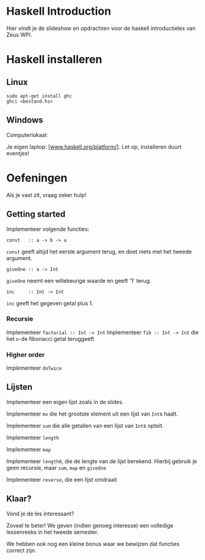 Haskell Introduction
====================

Hier vindt je de slideshow en opdrachten voor de haskell introductieles van Zeus WPI.

Haskell installeren
===================

Linux
-----

    sudo apt-get install ghc
    ghci <bestand.hs>

Windows
-------

Computerlokaal:

Je eigen laptop: [www.haskell.org/platform/]. Let op, installeren duurt eventjes!

Oefeningen
==========

Als je vast zit, vraag zeker hulp!

Getting started
---------------

Implementeer volgende functies:

    const	:: a -> b -> a

````const```` geeft altijd het eerste argument terug, en doet niets met het tweede argument.

    giveOne	:: a -> Int

````giveOne```` neemt een willekeurige waarde en geeft '1' terug.


    inc		:: Int -> Int

````inc```` geeft het gegeven getal plus 1.

### Recursie

Implementeer ````factorial :: Int -> Int````
Implementeer ````fib :: Int -> Int```` die het ````n````-de fibonacci getal teruggeeft

### Higher order

Implementeer ````doTwice````

Lijsten
-------

Implementeer een eigen lijst zoals in de slides.

Implementeer ````mx```` die het grootste element uit een lijst van ````Int````s haalt.

Implementeer ````sum```` die alle getallen van een lijst van ````Int````s optelt.

Implementeer ````length````

Implementeer ````map````

Implementeer ````length0````, die de lengte van de lijst berekend. Hierbij gebruik je geen recursie, maar ````sum````, ````map```` en ````giveOne````

Implementeer ````reverse````, die een lijst omdraait

Klaar?
------

Vond je de les interessant?

Zoveel te beter! We geven (indien genoeg interesse) een volledige lessenreeks in het tweede semester.

We hebben ook nog een kleine bonus waar we bewijzen dat functies correct zijn.
